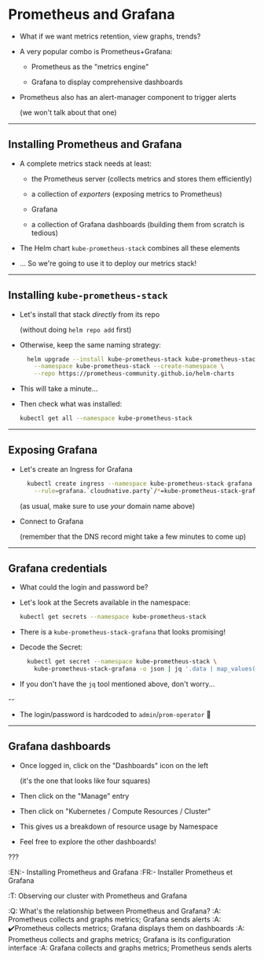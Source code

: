 # Prometheus and Grafana

- What if we want metrics retention, view graphs, trends?

- A very popular combo is Prometheus+Grafana:

  - Prometheus as the "metrics engine"

  - Grafana to display comprehensive dashboards

- Prometheus also has an alert-manager component to trigger alerts

  (we won't talk about that one)

---

## Installing Prometheus and Grafana

- A complete metrics stack needs at least:

  - the Prometheus server (collects metrics and stores them efficiently)

  - a collection of *exporters* (exposing metrics to Prometheus)

  - Grafana

  - a collection of Grafana dashboards (building them from scratch is tedious)

- The Helm chart `kube-prometheus-stack` combines all these elements

- ... So we're going to use it to deploy our metrics stack!

---

## Installing `kube-prometheus-stack`

- Let's install that stack *directly* from its repo

  (without doing `helm repo add` first)

- Otherwise, keep the same naming strategy:
  ```bash
    helm upgrade --install kube-prometheus-stack kube-prometheus-stack \
      --namespace kube-prometheus-stack --create-namespace \
      --repo https://prometheus-community.github.io/helm-charts 
  ```

- This will take a minute...

- Then check what was installed:
  ```bash
  kubectl get all --namespace kube-prometheus-stack
  ```

---

## Exposing Grafana

- Let's create an Ingress for Grafana
  ```bash
    kubectl create ingress --namespace kube-prometheus-stack grafana \
      --rule=grafana.`cloudnative.party`/*=kube-prometheus-stack-grafana:80
  ```

  (as usual, make sure to use *your* domain name above)

- Connect to Grafana

  (remember that the DNS record might take a few minutes to come up)

---

## Grafana credentials

- What could the login and password be?

- Let's look at the Secrets available in the namespace:
  ```bash
  kubectl get secrets --namespace kube-prometheus-stack
  ```

- There is a `kube-prometheus-stack-grafana` that looks promising!

- Decode the Secret:
  ```bash
    kubectl get secret --namespace kube-prometheus-stack \
      kube-prometheus-stack-grafana -o json | jq '.data | map_values(@base64d)'
  ```

- If you don't have the `jq` tool mentioned above, don't worry...

--

- The login/password is hardcoded to `admin`/`prom-operator` 😬

---

## Grafana dashboards

- Once logged in, click on the "Dashboards" icon on the left

  (it's the one that looks like four squares)

- Then click on the "Manage" entry

- Then click on "Kubernetes / Compute Resources / Cluster"

- This gives us a breakdown of resource usage by Namespace

- Feel free to explore the other dashboards!

???

:EN:- Installing Prometheus and Grafana
:FR:- Installer Prometheus et Grafana

:T: Observing our cluster with Prometheus and Grafana

:Q: What's the relationship between Prometheus and Grafana?
:A: Prometheus collects and graphs metrics; Grafana sends alerts
:A: ✔️Prometheus collects metrics; Grafana displays them on dashboards
:A: Prometheus collects and graphs metrics; Grafana is its configuration interface
:A: Grafana collects and graphs metrics; Prometheus sends alerts
